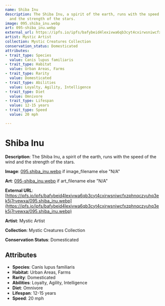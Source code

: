 ```yaml
---
name: Shiba Inu
description: The Shiba Inu, a spirit of the earth, runs with the speed of the wind
  and the strength of the stars.
image: 095.shiba_inu.webp
art: 095-shiba_inu.webp
external_url: https://ipfs.io/ipfs/bafybeid4lexivwa6qb3cyt4cxirwsniwcfxzphnqczyuhq3ek5j7rvewxa/095.shiba_inu.webp
artist: Mystic Artist
collection: Mystic Creatures Collection
conservation_status: Domesticated
attributes:
- trait_type: Species
  value: Canis lupus familiaris
- trait_type: Habitat
  value: Urban Areas, Farms
- trait_type: Rarity
  value: Domesticated
- trait_type: Abilities
  value: Loyalty, Agility, Intelligence
- trait_type: Diet
  value: Omnivore
- trait_type: Lifespan
  value: 12-15 years
- trait_type: Speed
  value: 20 mph

---
```


# Shiba Inu

**Description**: The Shiba Inu, a spirit of the earth, runs with the speed of the wind and the strength of the stars.

**Image**: [095.shiba_inu.webp](./095.shiba_inu.webp) if image_filename else "N/A"

**Art**: [095-shiba_inu.webp](./095-shiba_inu.webp) if art_filename else "N/A"

**External URL**: [https://ipfs.io/ipfs/bafybeid4lexivwa6qb3cyt4cxirwsniwcfxzphnqczyuhq3ek5j7rvewxa/095.shiba_inu.webp](https://ipfs.io/ipfs/bafybeid4lexivwa6qb3cyt4cxirwsniwcfxzphnqczyuhq3ek5j7rvewxa/095.shiba_inu.webp)

**Artist**: Mystic Artist

**Collection**: Mystic Creatures Collection

**Conservation Status**: Domesticated

## Attributes
- **Species**: Canis lupus familiaris
- **Habitat**: Urban Areas, Farms
- **Rarity**: Domesticated
- **Abilities**: Loyalty, Agility, Intelligence
- **Diet**: Omnivore
- **Lifespan**: 12-15 years
- **Speed**: 20 mph
